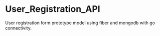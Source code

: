 # User_Registration_API
User registration form prototype model using fiber and mongodb with go connectivity.
